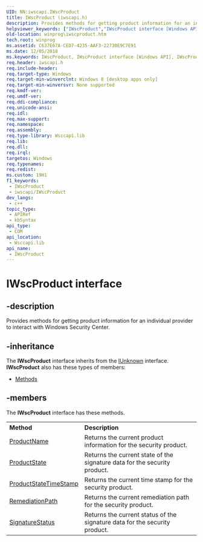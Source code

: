 ```yaml
---
UID: NN:iwscapi.IWscProduct
title: IWscProduct (iwscapi.h)
description: Provides methods for getting product information for an individual provider to interact with Windows Security Center.
helpviewer_keywords: ["IWscProduct","IWscProduct interface [Windows API]","IWscProduct interface [Windows API]","described","iwscapi/IWscProduct","winprog.iwscproduct"]
old-location: winprog\iwscproduct.htm
tech.root: winprog
ms.assetid: C637E67A-CED7-4235-AAF3-22730E9C7E91
ms.date: 12/05/2018
ms.keywords: IWscProduct, IWscProduct interface [Windows API], IWscProduct interface [Windows API],described, iwscapi/IWscProduct, winprog.iwscproduct
req.header: iwscapi.h
req.include-header: 
req.target-type: Windows
req.target-min-winverclnt: Windows 8 [desktop apps only]
req.target-min-winversvr: None supported
req.kmdf-ver: 
req.umdf-ver: 
req.ddi-compliance: 
req.unicode-ansi: 
req.idl: 
req.max-support: 
req.namespace: 
req.assembly: 
req.type-library: Wsccapi.lib
req.lib: 
req.dll: 
req.irql: 
targetos: Windows
req.typenames: 
req.redist: 
ms.custom: 19H1
f1_keywords:
 - IWscProduct
 - iwscapi/IWscProduct
dev_langs:
 - c++
topic_type:
 - APIRef
 - kbSyntax
api_type:
 - COM
api_location:
 - Wsccapi.lib
api_name:
 - IWscProduct
---
```


# IWscProduct interface


## -description

Provides methods for getting product information for an individual provider to interact with Windows Security Center.

## -inheritance

The <b xmlns:loc="http://microsoft.com/wdcml/l10n">IWscProduct</b> interface inherits from the <a href="https://docs.microsoft.com/windows/desktop/api/unknwn/nn-unknwn-iunknown">IUnknown</a> interface. <b>IWscProduct</b> also has these types of members:
<ul>
<li><a href="https://docs.microsoft.com/">Methods</a></li>
</ul>

## -members

The <b>IWscProduct</b> interface has these methods.
<table class="members" id="memberListMethods">
<tr>
<th align="left" width="37%">Method</th>
<th align="left" width="63%">Description</th>
</tr>
<tr data="declared;">
<td align="left" width="37%">
<a href="https://docs.microsoft.com/windows/desktop/api/iwscapi/nf-iwscapi-iwscproduct-get_productname">ProductName</a>
</td>
<td align="left" width="63%">
Returns the current product information for the security product.

</td>
</tr>
<tr data="declared;">
<td align="left" width="37%">
<a href="https://docs.microsoft.com/windows/desktop/api/iwscapi/nf-iwscapi-iwscproduct-get_productstate">ProductState</a>
</td>
<td align="left" width="63%">
Returns the current state of the signature data for the security product.

</td>
</tr>
<tr data="declared;">
<td align="left" width="37%">
<a href="https://docs.microsoft.com/windows/desktop/api/iwscapi/nf-iwscapi-iwscproduct-get_productstatetimestamp">ProductStateTimeStamp</a>
</td>
<td align="left" width="63%">
Returns the current time  stamp for the security product.

</td>
</tr>
<tr data="declared;">
<td align="left" width="37%">
<a href="https://docs.microsoft.com/windows/desktop/api/iwscapi/nf-iwscapi-iwscproduct-get_remediationpath">RemediationPath</a>
</td>
<td align="left" width="63%">
Returns the current remediation path for the security product.

</td>
</tr>
<tr data="declared;">
<td align="left" width="37%">
<a href="https://docs.microsoft.com/windows/desktop/api/iwscapi/nf-iwscapi-iwscproduct-get_signaturestatus">SignatureStatus</a>
</td>
<td align="left" width="63%">
Returns the current status of the signature data for the security product.

</td>
</tr>
</table>


